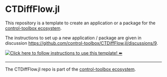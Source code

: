 # CTDiffFlow.jl

This repository is a template to create an application or a package for the [control-toolbox ecosystem](https://github.com/control-toolbox). 

The instructions to set up a new application / package are given in discussion https://github.com/control-toolbox/CTDiffFlow.jl/discussions/9.

[![**Click here to follow instructions to use this template!** ⬅️](https://img.shields.io/badge/Click_here_to_follow_instructions_to_use_this_template!-darkgreen)](https://github.com/orgs/control-toolbox/discussions/65)

----

<!-- 
For instructions on how to customize this README.template.md and use the centralized workflow,
please see the user guide: https://github.com/orgs/control-toolbox/discussions/67
-->

The CTDiffFlow.jl repo is part of the [control-toolbox ecosystem](https://github.com/control-toolbox).

<!-- INCLUDE_BADGES: Documentation, CI, Coverage, Release, License, CodeStyle -->

<!-- INCLUDE_ABOUT -->

<!-- INCLUDE_CONTRIBUTING -->

